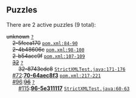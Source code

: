## Puzzles

There are 2 active puzzles (9 total):


<del>unknown</del> [`?`](../master/?)<br/>
&nbsp;&nbsp;&nbsp;&nbsp;<del>2-5feea170</del> [`pom.xml:84-90`](../master/pom.xml#L84-L90)<br/>
&nbsp;&nbsp;&nbsp;&nbsp;<del>2-4b48606c</del> [`pom.xml:98-100`](../master/pom.xml#L98-L100)<br/>
&nbsp;&nbsp;&nbsp;&nbsp;<del>2-b54ace9f</del> [`pom.xml:107-109`](../master/pom.xml#L107-L109)<br/>
&nbsp;&nbsp;&nbsp;&nbsp;[<del>32</del>](https://github.com/jcabi/jcabi-xml/issues/32) [`?`](../master/?)<br/>
&nbsp;&nbsp;&nbsp;&nbsp;&nbsp;&nbsp;&nbsp;&nbsp;<del>32-8743edc8</del> [`StrictXMLTest.java:171-176`](../master/src/test/java/com/jcabi/xml/StrictXMLTest.java#L171-L176)<br/>
&nbsp;&nbsp;&nbsp;&nbsp;[#72](https://github.com/jcabi/jcabi-xml/issues/72):[**70-64aec8f3**](https://github.com/jcabi/jcabi-xml/issues/72) [`pom.xml:217-221`](../master/pom.xml#L217-L221)<br/>
&nbsp;&nbsp;&nbsp;&nbsp;[#96](https://github.com/jcabi/jcabi-xml/issues/96):[<del>96</del>](https://github.com/jcabi/jcabi-xml/issues/96) [`?`](../master/?)<br/>
&nbsp;&nbsp;&nbsp;&nbsp;&nbsp;&nbsp;&nbsp;&nbsp;[#115](https://github.com/jcabi/jcabi-xml/issues/115):[**96-5e311117**](https://github.com/jcabi/jcabi-xml/issues/115) [`StrictXMLTest.java:60-63`](../master/src/test/java/com/jcabi/xml/StrictXMLTest.java#L60-L63)<br/>